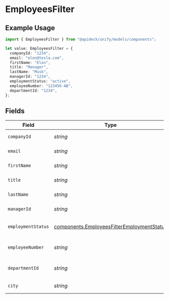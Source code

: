 # EmployeesFilter

## Example Usage

```typescript
import { EmployeesFilter } from "@apideck/unify/models/components";

let value: EmployeesFilter = {
  companyId: "1234",
  email: "elon@tesla.com",
  firstName: "Elon",
  title: "Manager",
  lastName: "Musk",
  managerId: "1234",
  employmentStatus: "active",
  employeeNumber: "123456-AB",
  departmentId: "1234",
};
```

## Fields

| Field                                                                                                    | Type                                                                                                     | Required                                                                                                 | Description                                                                                              | Example                                                                                                  |
| -------------------------------------------------------------------------------------------------------- | -------------------------------------------------------------------------------------------------------- | -------------------------------------------------------------------------------------------------------- | -------------------------------------------------------------------------------------------------------- | -------------------------------------------------------------------------------------------------------- |
| `companyId`                                                                                              | *string*                                                                                                 | :heavy_minus_sign:                                                                                       | Company ID to filter on                                                                                  | 1234                                                                                                     |
| `email`                                                                                                  | *string*                                                                                                 | :heavy_minus_sign:                                                                                       | Email to filter on                                                                                       | elon@tesla.com                                                                                           |
| `firstName`                                                                                              | *string*                                                                                                 | :heavy_minus_sign:                                                                                       | First Name to filter on                                                                                  | Elon                                                                                                     |
| `title`                                                                                                  | *string*                                                                                                 | :heavy_minus_sign:                                                                                       | Job title to filter on                                                                                   | Manager                                                                                                  |
| `lastName`                                                                                               | *string*                                                                                                 | :heavy_minus_sign:                                                                                       | Last Name to filter on                                                                                   | Musk                                                                                                     |
| `managerId`                                                                                              | *string*                                                                                                 | :heavy_minus_sign:                                                                                       | Manager id to filter on                                                                                  | 1234                                                                                                     |
| `employmentStatus`                                                                                       | [components.EmployeesFilterEmploymentStatus](../../models/components/employeesfilteremploymentstatus.md) | :heavy_minus_sign:                                                                                       | Employment status to filter on                                                                           | active                                                                                                   |
| `employeeNumber`                                                                                         | *string*                                                                                                 | :heavy_minus_sign:                                                                                       | Employee number to filter on                                                                             | 123456-AB                                                                                                |
| `departmentId`                                                                                           | *string*                                                                                                 | :heavy_minus_sign:                                                                                       | ID of the department to filter on                                                                        | 1234                                                                                                     |
| `city`                                                                                                   | *string*                                                                                                 | :heavy_minus_sign:                                                                                       | City to filter on                                                                                        | San Francisco                                                                                            |